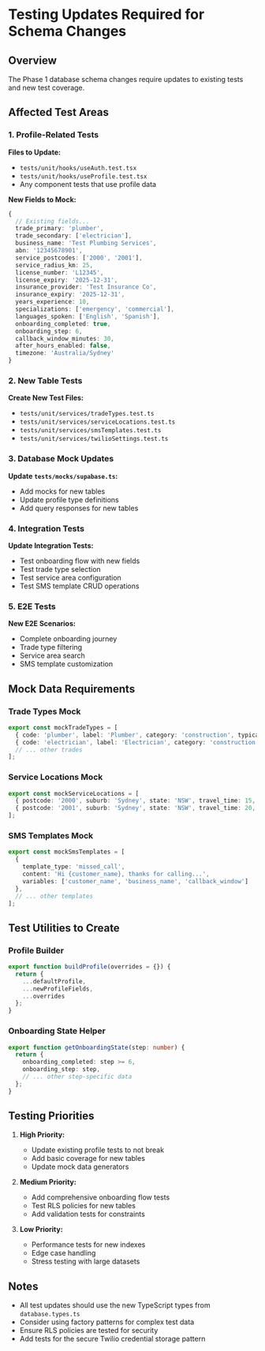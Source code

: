 # Testing Updates Required for Schema Changes

## Overview
The Phase 1 database schema changes require updates to existing tests and new test coverage.

## Affected Test Areas

### 1. Profile-Related Tests
**Files to Update:**
- `tests/unit/hooks/useAuth.test.tsx`
- `tests/unit/hooks/useProfile.test.tsx`
- Any component tests that use profile data

**New Fields to Mock:**
```typescript
{
  // Existing fields...
  trade_primary: 'plumber',
  trade_secondary: ['electrician'],
  business_name: 'Test Plumbing Services',
  abn: '12345678901',
  service_postcodes: ['2000', '2001'],
  service_radius_km: 25,
  license_number: 'L12345',
  license_expiry: '2025-12-31',
  insurance_provider: 'Test Insurance Co',
  insurance_expiry: '2025-12-31',
  years_experience: 10,
  specializations: ['emergency', 'commercial'],
  languages_spoken: ['English', 'Spanish'],
  onboarding_completed: true,
  onboarding_step: 6,
  callback_window_minutes: 30,
  after_hours_enabled: false,
  timezone: 'Australia/Sydney'
}
```

### 2. New Table Tests
**Create New Test Files:**
- `tests/unit/services/tradeTypes.test.ts`
- `tests/unit/services/serviceLocations.test.ts`
- `tests/unit/services/smsTemplates.test.ts`
- `tests/unit/services/twilioSettings.test.ts`

### 3. Database Mock Updates
**Update `tests/mocks/supabase.ts`:**
- Add mocks for new tables
- Update profile type definitions
- Add query responses for new tables

### 4. Integration Tests
**Update Integration Tests:**
- Test onboarding flow with new fields
- Test trade type selection
- Test service area configuration
- Test SMS template CRUD operations

### 5. E2E Tests
**New E2E Scenarios:**
- Complete onboarding journey
- Trade type filtering
- Service area search
- SMS template customization

## Mock Data Requirements

### Trade Types Mock
```typescript
export const mockTradeTypes = [
  { code: 'plumber', label: 'Plumber', category: 'construction', typical_urgency: 'high' },
  { code: 'electrician', label: 'Electrician', category: 'construction', typical_urgency: 'high' },
  // ... other trades
];
```

### Service Locations Mock
```typescript
export const mockServiceLocations = [
  { postcode: '2000', suburb: 'Sydney', state: 'NSW', travel_time: 15, surcharge: 0 },
  { postcode: '2001', suburb: 'Sydney', state: 'NSW', travel_time: 20, surcharge: 10 },
];
```

### SMS Templates Mock
```typescript
export const mockSmsTemplates = [
  {
    template_type: 'missed_call',
    content: 'Hi {customer_name}, thanks for calling...',
    variables: ['customer_name', 'business_name', 'callback_window']
  },
  // ... other templates
];
```

## Test Utilities to Create

### Profile Builder
```typescript
export function buildProfile(overrides = {}) {
  return {
    ...defaultProfile,
    ...newProfileFields,
    ...overrides
  };
}
```

### Onboarding State Helper
```typescript
export function getOnboardingState(step: number) {
  return {
    onboarding_completed: step >= 6,
    onboarding_step: step,
    // ... other step-specific data
  };
}
```

## Testing Priorities

1. **High Priority:**
   - Update existing profile tests to not break
   - Add basic coverage for new tables
   - Update mock data generators

2. **Medium Priority:**
   - Add comprehensive onboarding flow tests
   - Test RLS policies for new tables
   - Add validation tests for constraints

3. **Low Priority:**
   - Performance tests for new indexes
   - Edge case handling
   - Stress testing with large datasets

## Notes
- All test updates should use the new TypeScript types from `database.types.ts`
- Consider using factory patterns for complex test data
- Ensure RLS policies are tested for security
- Add tests for the secure Twilio credential storage pattern
